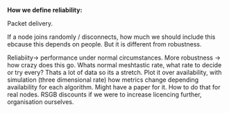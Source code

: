 **How we define reliability:**

Packet delivery.

If a node joins randomly / disconnects, how much we should include this ebcause this depends on people. But it is different from robustness.

Reliabiity→ performance under normal circumstances. More robustness → how crazy does this go. Whats normal meshtastic rate, what rate to decide or try every? Thats a lot of data so its a stretch. Plot it over availability, with simulation (three dimensional rate) how metrics change depending availability for each algorithm. Might have a paper for it. How to do that for real nodes. RSGB discounts if we were to increase licencing further, organisation ourselves.